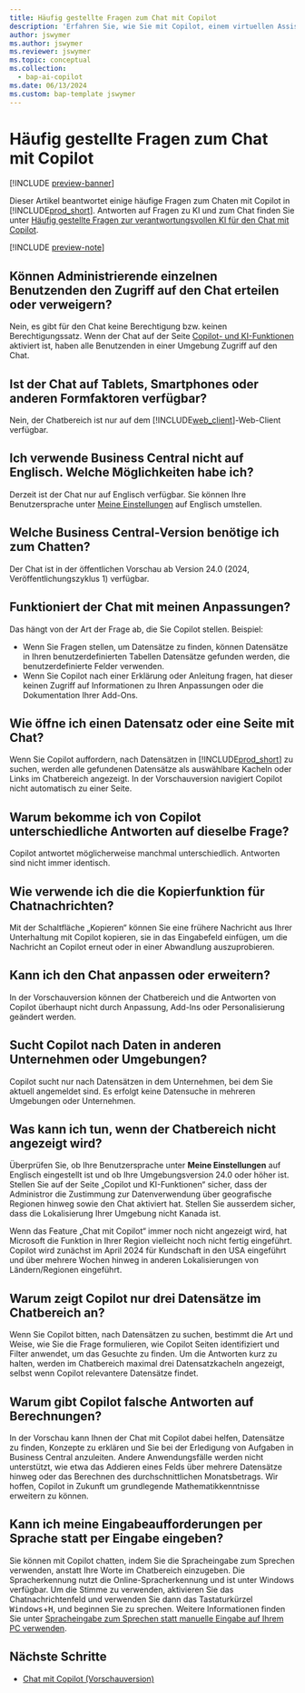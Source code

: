 ```yaml
---
title: Häufig gestellte Fragen zum Chat mit Copilot
description: 'Erfahren Sie, wie Sie mit Copilot, einem virtuellen Assistenten, der Sie bei der Verwendung von Business Central unterstützt, chatten. Finden Sie Antworten auf allgemeine Fragen zu Chatfunktionen, -einstellungen und -einschränkungen.'
author: jswymer
ms.author: jswymer
ms.reviewer: jswymer
ms.topic: conceptual
ms.collection:
  - bap-ai-copilot
ms.date: 06/13/2024
ms.custom: bap-template jswymer
---
```

# Häufig gestellte Fragen zum Chat mit Copilot

[!INCLUDE [preview-banner](~/../shared-content/shared/preview-includes/preview-banner.md)]

Dieser Artikel beantwortet einige häufige Fragen zum Chaten mit Copilot in [!INCLUDE[prod_short](includes/prod_short.md)]. Antworten auf Fragen zu KI und zum Chat finden Sie unter [Häufig gestellte Fragen zur verantwortungsvollen KI für den Chat mit Copilot](faqs-chat-with-copilot.md).

[!INCLUDE [preview-note](~/../shared-content/shared/preview-includes/production-ready-preview-dynamics365.md)]

## Können Administrierende einzelnen Benutzenden den Zugriff auf den Chat erteilen oder verweigern?

Nein, es gibt für den Chat keine Berechtigung bzw. keinen Berechtigungssatz. Wenn der Chat auf der Seite [Copilot- und KI-Funktionen](enable-ai.md) aktiviert ist, haben alle Benutzenden in einer Umgebung Zugriff auf den Chat.
 
## Ist der Chat auf Tablets, Smartphones oder anderen Formfaktoren verfügbar?

Nein, der Chatbereich ist nur auf dem [!INCLUDE[web_client](includes/web_client.md)]-Web-Client verfügbar.

## Ich verwende Business Central nicht auf Englisch. Welche Möglichkeiten habe ich?

Derzeit ist der Chat nur auf Englisch verfügbar. Sie können Ihre Benutzersprache unter [Meine Einstellungen](ui-change-basic-settings.md#language) auf Englisch umstellen.

## Welche Business Central-Version benötige ich zum Chatten?

Der Chat ist in der öffentlichen Vorschau ab Version 24.0 (2024, Veröffentlichungszyklus 1) verfügbar.

## Funktioniert der Chat mit meinen Anpassungen?

Das hängt von der Art der Frage ab, die Sie Copilot stellen. Beispiel:

- Wenn Sie Fragen stellen, um Datensätze zu finden, können Datensätze in Ihren benutzerdefinierten Tabellen Datensätze gefunden werden, die benutzerdefinierte Felder verwenden.
- Wenn Sie Copilot nach einer Erklärung oder Anleitung fragen, hat dieser keinen Zugriff auf Informationen zu Ihren Anpassungen oder die Dokumentation Ihrer Add-Ons.

## Wie öffne ich einen Datensatz oder eine Seite mit Chat?

Wenn Sie Copilot auffordern, nach Datensätzen in [!INCLUDE[prod_short](includes/prod_short.md)] zu suchen, werden alle gefundenen Datensätze als auswählbare Kacheln oder Links im Chatbereich angezeigt. In der Vorschauversion navigiert Copilot nicht automatisch zu einer Seite.

## Warum bekomme ich von Copilot unterschiedliche Antworten auf dieselbe Frage?

Copilot antwortet möglicherweise manchmal unterschiedlich. Antworten sind nicht immer identisch.

## Wie verwende ich die die Kopierfunktion für Chatnachrichten?

Mit der Schaltfläche „Kopieren“ können Sie eine frühere Nachricht aus Ihrer Unterhaltung mit Copilot kopieren, sie in das Eingabefeld einfügen, um die Nachricht an Copilot erneut oder in einer Abwandlung auszuprobieren.

## Kann ich den Chat anpassen oder erweitern?

In der Vorschauversion können der Chatbereich und die Antworten von Copilot überhaupt nicht durch Anpassung, Add-Ins oder Personalisierung geändert werden.

## Sucht Copilot nach Daten in anderen Unternehmen oder Umgebungen?

Copilot sucht nur nach Datensätzen in dem Unternehmen, bei dem Sie aktuell angemeldet sind. Es erfolgt keine Datensuche in mehreren Umgebungen oder Unternehmen.

## Was kann ich tun, wenn der Chatbereich nicht angezeigt wird?

Überprüfen Sie, ob Ihre Benutzersprache unter **Meine Einstellungen** auf Englisch eingestellt ist und ob Ihre Umgebungsversion 24.0 oder höher ist. Stellen Sie auf der Seite „Copilot und KI-Funktionen“ sicher, dass der Administror die Zustimmung zur Datenverwendung über geografische Regionen hinweg sowie den Chat aktiviert hat. Stellen Sie ausserdem sicher, dass die Lokalisierung Ihrer Umgebung nicht Kanada ist.

Wenn das Feature „Chat mit Copilot“ immer noch nicht angezeigt wird, hat Microsoft die Funktion in Ihrer Region vielleicht noch nicht fertig eingeführt. Copilot wird zunächst im April 2024 für Kundschaft in den USA eingeführt und über mehrere Wochen hinweg in anderen Lokalisierungen von Ländern/Regionen eingeführt.

## Warum zeigt Copilot nur drei Datensätze im Chatbereich an?

Wenn Sie Copilot bitten, nach Datensätzen zu suchen, bestimmt die Art und Weise, wie Sie die Frage formulieren, wie Copilot Seiten identifiziert und Filter anwendet, um das Gesuchte zu finden. Um die Antworten kurz zu halten, werden im Chatbereich maximal drei Datensatzkacheln angezeigt, selbst wenn Copilot relevantere Datensätze findet.

## Warum gibt Copilot falsche Antworten auf Berechnungen?

In der Vorschau kann Ihnen der Chat mit Copilot dabei helfen, Datensätze zu finden, Konzepte zu erklären und Sie bei der Erledigung von Aufgaben in Business Central anzuleiten. Andere Anwendungsfälle werden nicht unterstützt, wie etwa das Addieren eines Felds über mehrere Datensätze hinweg oder das Berechnen des durchschnittlichen Monatsbetrags. Wir hoffen, Copilot in Zukunft um grundlegende Mathematikkenntnisse erweitern zu können.

## Kann ich meine Eingabeaufforderungen per Sprache statt per Eingabe eingeben?

Sie können mit Copilot chatten, indem Sie die Spracheingabe zum Sprechen verwenden, anstatt Ihre Worte im Chatbereich einzugeben. Die Spracherkennung nutzt die Online-Spracherkennung und ist unter Windows verfügbar. Um die Stimme zu verwenden, aktivieren Sie das Chatnachrichtenfeld und verwenden Sie dann das Tastaturkürzel <kbd>Windows</kbd>+<kbd>H</kbd>, und beginnen Sie zu sprechen. Weitere Informationen finden Sie unter [Spracheingabe zum Sprechen statt manuelle Eingabe auf Ihrem PC verwenden](https://support.microsoft.com/windows/use-voice-typing-to-talk-instead-of-type-on-your-pc-fec94565-c4bd-329d-e59a-af033fa5689f).

## Nächste Schritte

- [Chat mit Copilot (Vorschauversion)](chat-with-copilot.md)
